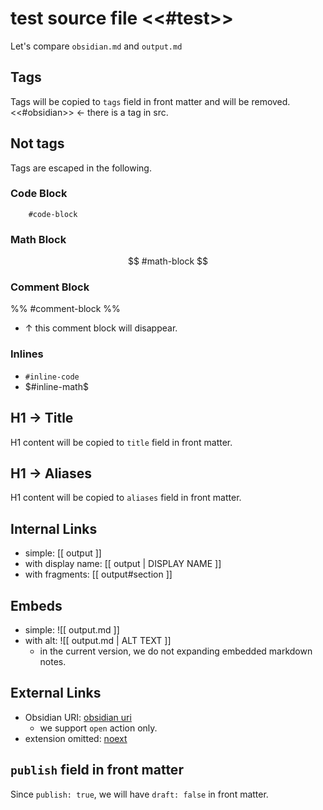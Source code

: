 # test source file <<#test>>
Let's compare `obsidian.md` and `output.md`

## Tags
Tags will be copied to `tags` field in front matter and will be removed. <<#obsidian>> <- there is a tag in src.

## Not tags
Tags are escaped in the following.

### Code Block
```
	#code-block
```

### Math Block
$$
	#math-block
$$

### Comment Block
%%
	#comment-block
%%
- ↑ this comment block will disappear.

### Inlines
- `#inline-code`
- $#inline-math$

## H1 -> Title
H1 content will be copied to `title` field in front matter.

## H1 -> Aliases
H1 content will be copied to `aliases` field in front matter.

## Internal Links
- simple: [[ output ]]
- with display name: [[ output | DISPLAY NAME ]]
- with fragments: [[ output#section ]]

## Embeds
- simple: ![[ output.md ]]
- with alt: ![[ output.md | ALT TEXT ]]
	- in the current version, we do not expanding embedded markdown notes.

## External Links
- Obsidian URI: [ obsidian uri ](obsidian://open?vault=obsidian&file=output)
	- we support `open` action only.
- extension omitted: [ noext ](output)

## `publish` field in front matter
Since `publish: true`, we will have `draft: false` in front matter.